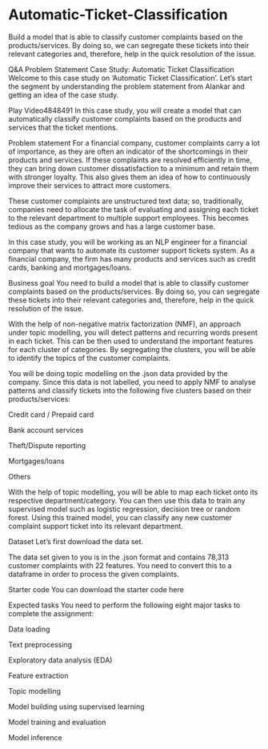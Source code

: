 # Automatic-Ticket-Classification
Build a model that is able to classify customer complaints based on the products/services. By doing so, we can segregate these tickets into their relevant categories and, therefore, help in the quick resolution of the issue.


Q&A
Problem Statement
Case Study: Automatic Ticket Classification
Welcome to this case study on ‘Automatic Ticket Classification’. Let’s start the segment by understanding the problem statement from Alankar and getting an idea of the case study.

Play Video4848491
In this case study, you will create a model that can automatically classify customer complaints based on the products and services that the ticket mentions.

 

Problem statement
For a financial company, customer complaints carry a lot of importance, as they are often an indicator of the shortcomings in their products and services. If these complaints are resolved efficiently in time, they can bring down customer dissatisfaction to a minimum and retain them with stronger loyalty. This also gives them an idea of how to continuously improve their services to attract more customers. 

 

These customer complaints are unstructured text data; so, traditionally, companies need to allocate the task of evaluating and assigning each ticket to the relevant department to multiple support employees. This becomes tedious as the company grows and has a large customer base.

 

In this case study, you will be working as an NLP engineer for a financial company that wants to automate its customer support tickets system. As a financial company, the firm has many products and services such as credit cards, banking and mortgages/loans. 

 

Business goal
You need to build a model that is able to classify customer complaints based on the products/services. By doing so, you can segregate these tickets into their relevant categories and, therefore, help in the quick resolution of the issue.

 

With the help of non-negative matrix factorization (NMF), an approach under topic modelling, you will detect patterns and recurring words present in each ticket. This can be then used to understand the important features for each cluster of categories. By segregating the clusters, you will be able to identify the topics of the customer complaints. 

 

You will be doing topic modelling on the .json data provided by the company. Since this data is not labelled, you need to apply NMF to analyse patterns and classify tickets into the following five clusters based on their products/services:

Credit card / Prepaid card

Bank account services

Theft/Dispute reporting

Mortgages/loans

Others 

With the help of topic modelling, you will be able to map each ticket onto its respective department/category. You can then use this data to train any supervised model such as logistic regression, decision tree or random forest. Using this trained model, you can classify any new customer complaint support ticket into its relevant department.

 

Dataset
Let’s first download the data set.

 

The data set given to you is in the .json format and contains 78,313 customer complaints with 22 features. You need to convert this to a dataframe in order to process the given complaints.

 

 

Starter code
You can download the starter code here

 

Expected tasks
You need to perform the following eight major tasks to complete the assignment:

Data loading

Text preprocessing

Exploratory data analysis (EDA)

Feature extraction

Topic modelling 

Model building using supervised learning

Model training and evaluation

Model inference

